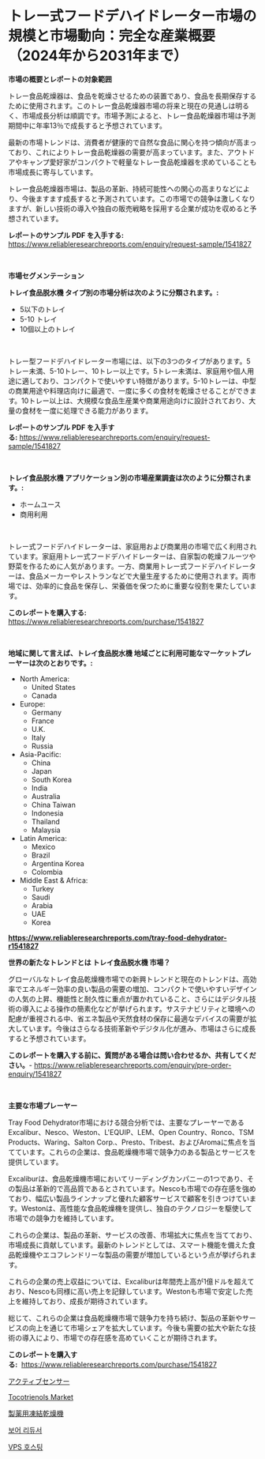 <p><h1>トレー式フードデハイドレーター市場の規模と市場動向：完全な産業概要（2024年から2031年まで）</h1></p><p><strong>市場の概要とレポートの対象範囲</strong></p>
<p><p>トレー食品乾燥器は、食品を乾燥させるための装置であり、食品を長期保存するために使用されます。このトレー食品乾燥器市場の将来と現在の見通しは明るく、市場成長分析は順調です。市場予測によると、トレー食品乾燥器市場は予測期間中に年率13％で成長すると予想されています。</p><p>最新の市場トレンドは、消費者が健康的で自然な食品に関心を持つ傾向が高まっており、これによりトレー食品乾燥器の需要が高まっています。また、アウトドアやキャンプ愛好家がコンパクトで軽量なトレー食品乾燥器を求めていることも市場成長に寄与しています。</p><p>トレー食品乾燥器市場は、製品の革新、持続可能性への関心の高まりなどにより、今後ますます成長すると予測されています。この市場での競争は激しくなりますが、新しい技術の導入や独自の販売戦略を採用する企業が成功を収めると予想されています。</p></p>
<p><strong>レポートのサンプル PDF を入手する:</strong> <a href="https://www.reliableresearchreports.com/enquiry/request-sample/1541827">https://www.reliableresearchreports.com/enquiry/request-sample/1541827</a></p>
<p>&nbsp;</p>
<p><strong>市場セグメンテーション</strong></p>
<p><strong>トレイ食品脱水機 タイプ別の市場分析は次のように分類されます。:</strong></p>
<p><ul><li>5以下のトレイ</li><li>5-10 トレイ</li><li>10個以上のトレイ</li></ul></p>
<p>&nbsp;</p>
<p><p>トレー型フードデハイドレーター市場には、以下の3つのタイプがあります。5トレー未満、5-10トレー、10トレー以上です。5トレー未満は、家庭用や個人用途に適しており、コンパクトで使いやすい特徴があります。5-10トレーは、中型の商業用途や料理店向けに最適で、一度に多くの食材を乾燥させることができます。10トレー以上は、大規模な食品生産業や商業用途向けに設計されており、大量の食材を一度に処理できる能力があります。</p></p>
<p><strong>レポートのサンプル PDF を入手する:</strong>&nbsp;<a href="https://www.reliableresearchreports.com/enquiry/request-sample/1541827">https://www.reliableresearchreports.com/enquiry/request-sample/1541827</a></p>
<p>&nbsp;</p>
<p><strong> トレイ食品脱水機 アプリケーション別の市場産業調査は次のように分類されます。:</strong></p>
<p><ul><li>ホームユース</li><li>商用利用</li></ul></p>
<p>&nbsp;</p>
<p><p>トレー式フードデハイドレーターは、家庭用および商業用の市場で広く利用されています。家庭用トレー式フードデハイドレーターは、自家製の乾燥フルーツや野菜を作るために人気があります。一方、商業用トレー式フードデハイドレーターは、食品メーカーやレストランなどで大量生産するために使用されます。両市場では、効率的に食品を保存し、栄養価を保つために重要な役割を果たしています。</p></p>
<p><strong>このレポートを購入する:</strong>&nbsp; <a href="https://www.reliableresearchreports.com/purchase/1541827">https://www.reliableresearchreports.com/purchase/1541827</a></p>
<p>&nbsp;</p>
<p><strong>地域に関して言えば、トレイ食品脱水機 地域ごとに利用可能なマーケットプレーヤーは次のとおりです。:</strong></p>
<p><ul>
    <li>
        North America:
        <ul>
            <li>United States</li>
            <li>Canada</li>
        </ul>
    </li>
    <li>
        Europe:
        <ul>
            <li>Germany</li>
            <li>France</li>
            <li>U.K.</li>
            <li>Italy</li>
            <li>Russia</li>
        </ul>
    </li>
    <li>
        Asia-Pacific:
        <ul>
            <li>China</li>
            <li>Japan</li>
            <li>South Korea</li>
            <li>India</li>
            <li>Australia</li>
            <li>China Taiwan</li>
            <li>Indonesia</li>
            <li>Thailand</li>
            <li>Malaysia</li>
        </ul>
    </li>
    <li>
        Latin America:
        <ul>
            <li>Mexico</li>
            <li>Brazil</li>
            <li>Argentina Korea</li>
            <li>Colombia</li>
        </ul>
    </li>
    <li>
        Middle East & Africa:
        <ul>
            <li>Turkey</li>
            <li>Saudi</li>
            <li>Arabia</li>
            <li>UAE</li>
            <li>Korea</li>
        </ul>
    </li>
    </ul></p>
<p><strong><a href="https://www.reliableresearchreports.com/tray-food-dehydrator-r1541827">https://www.reliableresearchreports.com/tray-food-dehydrator-r1541827</a></strong>&nbsp;</p>
<p><strong>世界の新たなトレンドとは トレイ食品脱水機 市場？</strong></p>
<p><p>グローバルなトレイ食品乾燥機市場での新興トレンドと現在のトレンドは、高効率でエネルギー効率の良い製品の需要の増加、コンパクトで使いやすいデザインの人気の上昇、機能性と耐久性に重点が置かれていること、さらにはデジタル技術の導入による操作の簡素化などが挙げられます。サステナビリティと環境への配慮が重視される中、省エネ製品や天然食材の保存に最適なデバイスの需要が拡大しています。今後はさらなる技術革新やデジタル化が進み、市場はさらに成長すると予想されています。</p></p>
<p><strong>このレポートを購入する前に、質問がある場合は問い合わせるか、共有してください。</strong>- <a href="https://www.reliableresearchreports.com/enquiry/pre-order-enquiry/1541827">https://www.reliableresearchreports.com/enquiry/pre-order-enquiry/1541827</a></p>
<p>&nbsp;</p>
<p><strong>主要な市場プレーヤー</strong></p>
<p><p>Tray Food Dehydrator市場における競合分析では、主要なプレーヤーであるExcalibur、Nesco、Weston、L'EQUIP、LEM、Open Country、Ronco、TSM Products、Waring、Salton Corp.、Presto、Tribest、およびAromaに焦点を当てています。これらの企業は、食品乾燥機市場で競争力のある製品とサービスを提供しています。</p><p>Excaliburは、食品乾燥機市場においてリーディングカンパニーの1つであり、その製品は革新的で高品質であるとされています。Nescoも市場での存在感を強めており、幅広い製品ラインナップと優れた顧客サービスで顧客を引きつけています。Westonは、高性能な食品乾燥機を提供し、独自のテクノロジーを駆使して市場での競争力を維持しています。</p><p>これらの企業は、製品の革新、サービスの改善、市場拡大に焦点を当てており、市場成長に貢献しています。最新のトレンドとしては、スマート機能を備えた食品乾燥機やエコフレンドリーな製品の需要が増加しているという点が挙げられます。</p><p>これらの企業の売上収益については、Excaliburは年間売上高が1億ドルを超えており、Nescoも同様に高い売上を記録しています。Westonも市場で安定した売上を維持しており、成長が期待されています。</p><p>総じて、これらの企業は食品乾燥機市場で競争力を持ち続け、製品の革新やサービスの向上を通じて市場シェアを拡大しています。今後も需要の拡大や新たな技術の導入により、市場での存在感を高めていくことが期待されます。</p></p>
<p><strong>このレポートを購入する:</strong>&nbsp;&nbsp;<a href="https://www.reliableresearchreports.com/purchase/1541827">https://www.reliableresearchreports.com/purchase/1541827</a></p>
<p><p><a href="https://medium.com/@rodhoppe07/%E3%82%A2%E3%82%AF%E3%83%86%E3%82%A3%E3%83%96%E3%82%BB%E3%83%B3%E3%82%B5%E3%83%BC%E5%B8%82%E5%A0%B4-%E5%B8%82%E5%A0%B4%E3%82%B7%E3%82%A7%E3%82%A2-%E5%B8%82%E5%A0%B4%E5%8B%95%E5%90%91-%E3%81%8A%E3%82%88%E3%81%B3%E5%B0%86%E6%9D%A5%E3%81%AE%E6%88%90%E9%95%B7%E3%82%92%E6%8E%A2%E3%82%8B-a1132dcc2e98">アクティブセンサー</a></p><p><a href="https://www.linkedin.com/pulse/tocotrienols-market-report-reveals-latest-trends-growth-t4tkc">Tocotrienols Market</a></p><p><a href="https://github.com/RudyBoyer2017/Market-Research-Report-List-1/blob/main/388422156390.md">製薬用凍結乾燥機</a></p><p><a href="https://github.com/Tristiarton768456/Market-Research-Report-List-1/blob/main/177621454519.md">보어 리듀서</a></p><p><a href="https://medium.com/@constantinvon/vps-%ED%98%B8%EC%8A%A4%ED%8C%85-%EC%8B%9C%EC%9E%A5-%EC%9D%B8%EC%82%AC%EC%9D%B4%ED%8A%B8-%EC%8B%9C%EC%9E%A5-%EB%8F%99%ED%96%A5-%EC%84%B1%EC%9E%A5-2024%EB%85%84%EB%B6%80%ED%84%B0-2031%EB%85%84%EA%B9%8C%EC%A7%80%EC%9D%98-%EC%98%88%EC%B8%A1-88d875f5af03">VPS 호스팅</a></p></p>